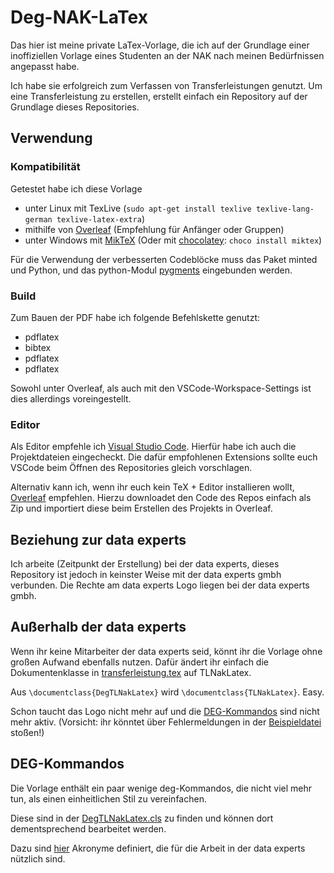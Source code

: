 # Deg-NAK-LaTex

Das hier ist meine private LaTex-Vorlage, die ich auf der Grundlage einer inoffiziellen Vorlage eines Studenten an der NAK nach meinen Bedürfnissen angepasst habe.

Ich habe sie erfolgreich zum Verfassen von Transferleistungen genutzt.
Um eine Transferleistung zu erstellen, erstellt einfach ein Repository auf der Grundlage dieses Repositories.

## Verwendung

### Kompatibilität

Getestet habe ich diese Vorlage

- unter Linux mit TexLive (``sudo apt-get install texlive texlive-lang-german texlive-latex-extra``)
- mithilfe von [Overleaf](https://overleaf.com) (Empfehlung für Anfänger oder Gruppen)
- unter Windows mit [MikTeX](https://miktex.org) (Oder mit [chocolatey](https://chocolatey.org): ``choco install miktex``)

Für die Verwendung der verbesserten Codeblöcke muss das Paket minted und Python, und das python-Modul [pygments](https://pygments.org/download/) eingebunden werden.

### Build

Zum Bauen der PDF habe ich folgende Befehlskette genutzt:

- pdflatex
- bibtex
- pdflatex
- pdflatex

Sowohl unter Overleaf, als auch mit den VSCode-Workspace-Settings ist dies allerdings voreingestellt.

### Editor

Als Editor empfehle ich [Visual Studio Code](https://code.visualstudio.com).
Hierfür habe ich auch die Projektdateien eingecheckt.
Die dafür empfohlenen Extensions sollte euch VSCode beim Öffnen des Repositories gleich vorschlagen.

Alternativ kann ich, wenn ihr euch kein TeX + Editor installieren wollt, [Overleaf](https://www.overleaf.com/) empfehlen.
Hierzu downloadet den Code des Repos einfach als Zip und importiert diese beim Erstellen des Projekts in Overleaf.

## Beziehung zur data experts

Ich arbeite (Zeitpunkt der Erstellung) bei der data experts, dieses Repository ist jedoch in keinster Weise mit der data experts gmbh verbunden.
Die Rechte am data experts Logo liegen bei der data experts gmbh.

## Außerhalb der data experts

Wenn ihr keine Mitarbeiter der data experts seid, könnt ihr die Vorlage ohne großen Aufwand ebenfalls nutzen.
Dafür ändert ihr einfach die Dokumentenklasse in [transferleistung.tex](transferleistung.tex) auf TLNakLatex.

Aus ``\documentclass{DegTLNakLatex}`` wird ``\documentclass{TLNakLatex}``. Easy.

Schon taucht das Logo nicht mehr auf und die [DEG-Kommandos](#deg-kommandos) sind nicht mehr aktiv.
(Vorsicht: ihr könntet über Fehlermeldungen in der [Beispieldatei](content/beispiel.tex) stoßen!)

## DEG-Kommandos

Die Vorlage enthält ein paar wenige deg-Kommandos, die nicht viel mehr tun, als einen einheitlichen Stil zu vereinfachen.

Diese sind in der [DegTLNakLatex.cls](DegTLNakLatex.cls) zu finden und können dort dementsprechend bearbeitet werden.

Dazu sind [hier](content/acronyms.tex) Akronyme definiert, die für die Arbeit in der data experts nützlich sind.

